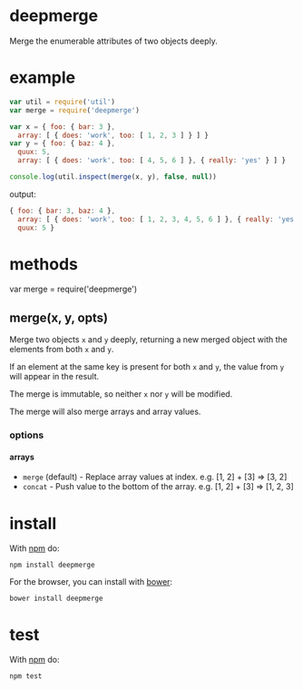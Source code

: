 deepmerge
=========

Merge the enumerable attributes of two objects deeply.

example
=======

```js
var util = require('util')
var merge = require('deepmerge')

var x = { foo: { bar: 3 },
  array: [ { does: 'work', too: [ 1, 2, 3 ] } ] }
var y = { foo: { baz: 4 },
  quux: 5,
  array: [ { does: 'work', too: [ 4, 5, 6 ] }, { really: 'yes' } ] }

console.log(util.inspect(merge(x, y), false, null))
```

output:

```js
{ foo: { bar: 3, baz: 4 },
  array: [ { does: 'work', too: [ 1, 2, 3, 4, 5, 6 ] }, { really: 'yes' } ],
  quux: 5 }
```

methods
=======

var merge = require('deepmerge')

merge(x, y, opts)
-----------

Merge two objects `x` and `y` deeply, returning a new merged object with the
elements from both `x` and `y`.

If an element at the same key is present for both `x` and `y`, the value from
`y` will appear in the result.

The merge is immutable, so neither `x` nor `y` will be modified.

The merge will also merge arrays and array values.

### options

#### arrays

* `merge` (default) - Replace array values at index. e.g. [1, 2] + [3] => [3, 2]
* `concat` - Push value to the bottom of the array. e.g. [1, 2] + [3] => [1, 2, 3]

install
=======

With [npm](http://npmjs.org) do:

```
npm install deepmerge
```

For the browser, you can install with [bower](http://bower.io/):

```
bower install deepmerge
```

test
====

With [npm](http://npmjs.org) do:

```
npm test
```
